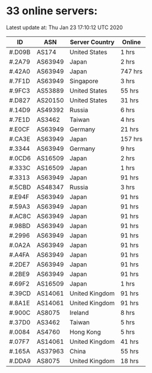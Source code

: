 # 33 online servers:

Latest update at: Thu Jan 23 17:10:12 UTC 2020

| ID | ASN | Server Country | Online |
| -- | --- | -------------- | ------ |
| #.D09B | AS174 | United States | 1 hrs |
| #.2A79 | AS63949 | Japan | 2 hrs |
| #.42A0 | AS63949 | Japan | 747 hrs |
| #.7F1D | AS63949 | Singapore | 3 hrs |
| #.9FC3 | AS53889 | United States | 55 hrs |
| #.D827 | AS20150 | United States | 31 hrs |
| #.14D9 | AS49392 | Russia | 6 hrs |
| #.7E1D | AS3462 | Taiwan | 4 hrs |
| #.E0CF | AS63949 | Germany | 21 hrs |
| #.CA3E | AS63949 | Japan | 157 hrs |
| #.3344 | AS63949 | Germany | 9 hrs |
| #.0CD6 | AS16509 | Japan | 2 hrs |
| #.333C | AS16509 | Japan | 1 hrs |
| #.3313 | AS63949 | Japan | 91 hrs |
| #.5CBD | AS48347 | Russia | 3 hrs |
| #.E94F | AS63949 | Japan | 91 hrs |
| #.59A3 | AS63949 | Japan | 91 hrs |
| #.AC8C | AS63949 | Japan | 91 hrs |
| #.98BD | AS63949 | Japan | 91 hrs |
| #.2996 | AS63949 | Japan | 91 hrs |
| #.0A2A | AS63949 | Japan | 91 hrs |
| #.A4FA | AS63949 | Japan | 91 hrs |
| #.2DE7 | AS63949 | Japan | 91 hrs |
| #.2BE9 | AS63949 | Japan | 91 hrs |
| #.69F2 | AS16509 | Japan | 1 hrs |
| #.39CD | AS14061 | United Kingdom | 91 hrs |
| #.8A1E | AS14061 | United Kingdom | 91 hrs |
| #.900C | AS8075 | Ireland | 8 hrs |
| #.37D0 | AS3462 | Taiwan | 5 hrs |
| #.0084 | AS4760 | Hong Kong | 5 hrs |
| #.07F7 | AS14061 | United Kingdom | 41 hrs |
| #.165A | AS37963 | China | 55 hrs |
| #.DDA9 | AS8075 | United Kingdom | 18 hrs |

